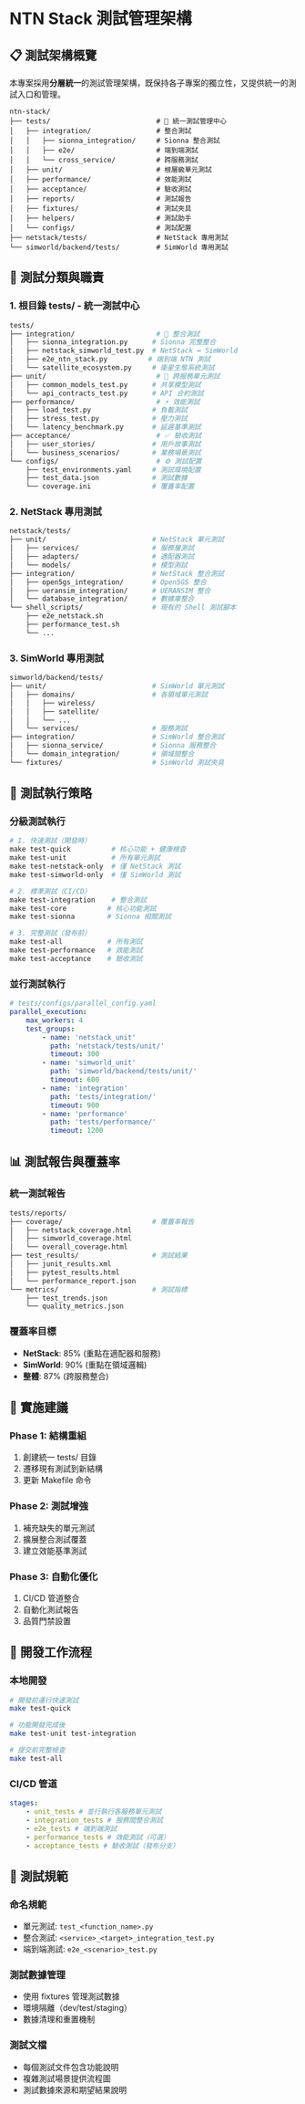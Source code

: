 # NTN Stack 測試管理架構

## 📋 測試架構概覽

本專案採用**分層統一**的測試管理架構，既保持各子專案的獨立性，又提供統一的測試入口和管理。

```
ntn-stack/
├── tests/                          # 🎯 統一測試管理中心
│   ├── integration/                # 整合測試
│   │   ├── sionna_integration/     # Sionna 整合測試
│   │   ├── e2e/                    # 端到端測試
│   │   └── cross_service/          # 跨服務測試
│   ├── unit/                       # 根層級單元測試
│   ├── performance/                # 效能測試
│   ├── acceptance/                 # 驗收測試
│   ├── reports/                    # 測試報告
│   ├── fixtures/                   # 測試夾具
│   ├── helpers/                    # 測試助手
│   └── configs/                    # 測試配置
├── netstack/tests/                 # NetStack 專用測試
└── simworld/backend/tests/         # SimWorld 專用測試
```

## 🎯 測試分類與職責

### 1. **根目錄 tests/ - 統一測試中心**

```bash
tests/
├── integration/                    # 🔗 整合測試
│   ├── sionna_integration.py      # Sionna 完整整合
│   ├── netstack_simworld_test.py  # NetStack ↔ SimWorld
│   ├── e2e_ntn_stack.py          # 端到端 NTN 測試
│   └── satellite_ecosystem.py     # 衛星生態系統測試
├── unit/                           # 🧩 跨服務單元測試
│   ├── common_models_test.py      # 共享模型測試
│   └── api_contracts_test.py      # API 合約測試
├── performance/                    # ⚡ 效能測試
│   ├── load_test.py               # 負載測試
│   ├── stress_test.py             # 壓力測試
│   └── latency_benchmark.py       # 延遲基準測試
├── acceptance/                     # ✅ 驗收測試
│   ├── user_stories/              # 用戶故事測試
│   └── business_scenarios/        # 業務場景測試
└── configs/                        # ⚙️ 測試配置
    ├── test_environments.yaml     # 測試環境配置
    ├── test_data.json             # 測試數據
    └── coverage.ini               # 覆蓋率配置
```

### 2. **NetStack 專用測試**

```bash
netstack/tests/
├── unit/                          # NetStack 單元測試
│   ├── services/                  # 服務層測試
│   ├── adapters/                  # 適配器測試
│   └── models/                    # 模型測試
├── integration/                   # NetStack 整合測試
│   ├── open5gs_integration/       # Open5GS 整合
│   ├── ueransim_integration/      # UERANSIM 整合
│   └── database_integration/      # 數據庫整合
└── shell_scripts/                 # 現有的 Shell 測試腳本
    ├── e2e_netstack.sh
    ├── performance_test.sh
    └── ...
```

### 3. **SimWorld 專用測試**

```bash
simworld/backend/tests/
├── unit/                          # SimWorld 單元測試
│   ├── domains/                   # 各領域單元測試
│   │   ├── wireless/
│   │   ├── satellite/
│   │   └── ...
│   └── services/                  # 服務測試
├── integration/                   # SimWorld 整合測試
│   ├── sionna_service/            # Sionna 服務整合
│   └── domain_integration/        # 領域間整合
└── fixtures/                      # SimWorld 測試夾具
```

## 🎪 測試執行策略

### **分級測試執行**

```makefile
# 1. 快速測試（開發時）
make test-quick          # 核心功能 + 健康檢查
make test-unit           # 所有單元測試
make test-netstack-only  # 僅 NetStack 測試
make test-simworld-only  # 僅 SimWorld 測試

# 2. 標準測試（CI/CD）
make test-integration    # 整合測試
make test-core          # 核心功能測試
make test-sionna        # Sionna 相關測試

# 3. 完整測試（發布前）
make test-all           # 所有測試
make test-performance   # 效能測試
make test-acceptance    # 驗收測試
```

### **並行測試執行**

```yaml
# tests/configs/parallel_config.yaml
parallel_execution:
    max_workers: 4
    test_groups:
        - name: 'netstack_unit'
          path: 'netstack/tests/unit/'
          timeout: 300
        - name: 'simworld_unit'
          path: 'simworld/backend/tests/unit/'
          timeout: 600
        - name: 'integration'
          path: 'tests/integration/'
          timeout: 900
        - name: 'performance'
          path: 'tests/performance/'
          timeout: 1200
```

## 📊 測試報告與覆蓋率

### **統一測試報告**

```bash
tests/reports/
├── coverage/                      # 覆蓋率報告
│   ├── netstack_coverage.html
│   ├── simworld_coverage.html
│   └── overall_coverage.html
├── test_results/                  # 測試結果
│   ├── junit_results.xml
│   ├── pytest_results.html
│   └── performance_report.json
└── metrics/                       # 測試指標
    ├── test_trends.json
    └── quality_metrics.json
```

### **覆蓋率目標**

-   **NetStack**: 85% (重點在適配器和服務)
-   **SimWorld**: 90% (重點在領域邏輯)
-   **整體**: 87% (跨服務整合)

## 🚀 實施建議

### **Phase 1: 結構重組**

1. 創建統一 tests/ 目錄
2. 遷移現有測試到新結構
3. 更新 Makefile 命令

### **Phase 2: 測試增強**

1. 補充缺失的單元測試
2. 擴展整合測試覆蓋
3. 建立效能基準測試

### **Phase 3: 自動化優化**

1. CI/CD 管道整合
2. 自動化測試報告
3. 品質門禁設置

## 🔧 開發工作流程

### **本地開發**

```bash
# 開發前運行快速測試
make test-quick

# 功能開發完成後
make test-unit test-integration

# 提交前完整檢查
make test-all
```

### **CI/CD 管道**

```yaml
stages:
    - unit_tests # 並行執行各服務單元測試
    - integration_tests # 服務間整合測試
    - e2e_tests # 端到端測試
    - performance_tests # 效能測試（可選）
    - acceptance_tests # 驗收測試（發布分支）
```

## 📝 測試規範

### **命名規範**

-   單元測試: `test_<function_name>.py`
-   整合測試: `<service>_<target>_integration_test.py`
-   端到端測試: `e2e_<scenario>_test.py`

### **測試數據管理**

-   使用 fixtures 管理測試數據
-   環境隔離（dev/test/staging）
-   數據清理和重置機制

### **測試文檔**

-   每個測試文件包含功能說明
-   複雜測試場景提供流程圖
-   測試數據來源和期望結果說明
